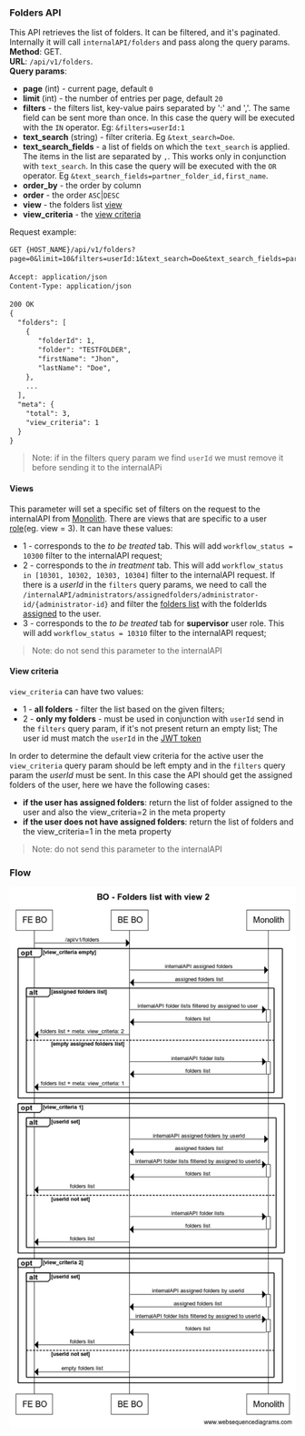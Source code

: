 ### Folders API
This API retrieves the list of folders. It can be filtered, and it's paginated. 
Internally it will call `internalAPI/folders` and pass along the query params.  
__Method__: GET.  
__URL__: `/api/v1/folders`.  
__Query params__:
- __page__ (int) - current page, default `0`
- __limit__ (int) - the number of entries per page, default `20`
- __filters__ - the filters list, key-value pairs separated by ':' and ','. The same 
  field can be sent more than once. In this case the query will be executed with the
  `IN` operator. Eg: `&filters=userId:1` 
- __text_search__ (string) - filter criteria. Eg `&text_search=Doe`.
- __text_search_fields__ -  a list of fields on which the `text_search` is applied. 
  The items in the list are separated by `,`. This works only in conjunction 
  with `text_search`. In this case the query will be executed with the `OR` operator.
  Eg `&text_search_fields=partner_folder_id,first_name`.
- __order_by__ - the order by column
- __order__ - the order `ASC`|`DESC`
- __view__ - the folders list [view](#views) 
- __view_criteria__ - the [view criteria](#view-criteria)

Request example:
```http request
GET {HOST_NAME}/api/v1/folders?page=0&limit=10&filters=userId:1&text_search=Doe&text_search_fields=partner_folder_id,first_name&order_by=created_at&order=DESC&view=1

Accept: application/json 
Content-Type: application/json 

200 OK
{
  "folders": [
    {
       "folderId": 1,
       "folder": "TESTFOLDER",
       "firstName": "Jhon",
       "lastName": "Doe", 
    },
    ...
  ],
  "meta": {
    "total": 3,
    "view_criteria": 1
  }
}
```
> Note: if in the filters query param we find `userId` we must remove it before sending it to the internalAPi 
#### Views
This parameter will set a specific set of filters on the request to the internalAPI 
from [Monolith](../Monolith.md). There are views that are specific to a user [role](../User/README.md#users-role)(eg. view = 3). It can have these values:
- 1 - corresponds to the _to be treated_ tab. This will add `workflow_status = 10300` filter to the internalAPI request;
- 2 - corresponds to the _in treatment_ tab. This will add `workflow_status in [10301, 10302, 10303, 10304]` filter to the internalAPI request.
If there is a _userId_ in the `filters` query params, we need to call the `/internalAPI/administrators/assignedfolders/administrator-id/{administrator-id}` 
and filter the [folders list](#folders-api) with the folderIds [assigned](./Details.md#assign-folder-to-user) to the user.
- 3 - corresponds to the _to be treated_ tab for **supervisor** user role. This will add `workflow_status = 10310` filter to the internalAPI request;
> Note: do not send this parameter to the internalAPI
#### View criteria
`view_criteria` can have two values:
- 1 - **all folders** - filter the list based on the given filters;
- 2 - **only my folders** - must be used in conjunction with `userId` send in the `filters` query param, if it's not present return an empty list; 
The user id must match the `userId` in the [JWT token](../Authentification/Authentication.md#decoding-the-jwt)

In order to determine the default view criteria for the active user the `view_criteria` query param should be
left empty and in the `filters` query param the _userId_ must be sent. In this case the 
API should get the assigned folders of the user, here we have the following cases:
- **if the user has assigned folders**: return the list of folder assigned to the user and also the view_criteria=2 in the meta property
- **if the user does not have assigned folders**: return the list of folders and the view_criteria=1 in the meta property
> Note: do not send this parameter to the internalAPI
### Flow
![Folders list with view = 2 flow](../assets/Folders%20list%20with%20view%202.png)  
